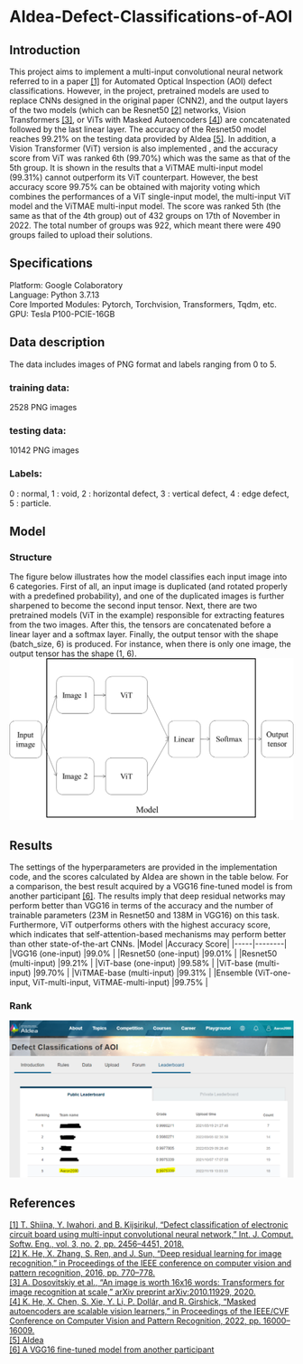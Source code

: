 # AIdea-Defect-Classifications-of-AOI
## Introduction
This project aims to implement a multi-input convolutional neural network referred to in a paper [[1]](https://www.graphyonline.com/archives/IJCSE/2018/IJCSE-137/) for Automated Optical Inspection (AOI) defect classifications. However, in the project, pretrained models are used to replace CNNs designed in the original paper (CNN2), and the output layers of the two models (which can be Resnet50 [[2]](https://openaccess.thecvf.com/content_cvpr_2016/html/He_Deep_Residual_Learning_CVPR_2016_paper.html) networks, Vision Transformers [[3]](https://arxiv.org/pdf/2010.11929.pdf), or ViTs with Masked Autoencoders [[4]](https://arxiv.org/pdf/2111.06377v2.pdf)) are concatenated followed by the last linear layer. The accuracy of the Resnet50 model reaches 99.21% on the testing data provided by AIdea [[5]](https://aidea-web.tw/topic/285ef3be-44eb-43dd-85cc-f0388bf85ea4). In addition, a Vision Transformer (ViT) version is also implemented , and the accuracy score from ViT was ranked 6th (99.70%) which was the same as that of the 5th group. It is shown in the results that a ViTMAE multi-input model (99.31%) cannot outperform its ViT counterpart. However, the best accuracy score 99.75% can be obtained with majority voting which combines the performances of a ViT single-input model, the multi-input ViT model and the ViTMAE multi-input model. The score was ranked 5th (the same as that of the 4th group) out of 432 groups on 17th of November in 2022. The total number of groups was 922, which meant there were 490 groups failed to upload their solutions.  
## Specifications
Platform: Google Colaboratory  
Language: Python 3.7.13  
Core Imported Modules: Pytorch, Torchvision, Transformers, Tqdm, etc.  
GPU: Tesla P100-PCIE-16GB  
## Data description
The data includes images of PNG format and labels ranging from 0 to 5.  
### training data: 
2528 PNG images
### testing data: 
10142 PNG images
### Labels: 
0 : normal,
1 : void,
2 : horizontal defect,
3 : vertical defect,
4 : edge defect,
5 : particle.  
## Model
### Structure
The figure below illustrates how the model classifies each input image into 6 categories. First of all, an input image is duplicated (and rotated properly with a predefined probability), and one of the duplicated images is further sharpened to become the second input tensor. Next, there are two pretrained models (ViT in the example) responsible for extracting features from the two images. After this, the tensors are concatenated before a linear layer and a softmax layer. Finally, the output tensor with the shape (batch_size, 6) is produced. For instance, when there is only one image, the output tensor has the shape (1, 6).
![Model](/display_images/model.png)
## Results
The settings of the hyperparameters are provided in the implementation code, and the scores calculated by AIdea are shown in the table below. For a comparison, the best result acquired by a VGG16 fine-tuned model is from another participant [[6]](https://github.com/hcygeorge/aoi_defect_detection). The results imply that deep residual networks may perform better than VGG16 in terms of the accuracy and the number of trainable parameters (23M in Resnet50 and 138M in VGG16) on this task. Furthermore, ViT outperforms others with the highest accuracy score, which indicates that self-attention-based mechanisms may perform better than other state-of-the-art CNNs.
|Model |Accuracy Score|
|-----|--------|
|VGG16 (one-input)  |99.0% |
|Resnet50 (one-input)     |99.01% |
|Resnet50 (multi-input)   |99.21% |
|ViT-base (one-input)   |99.58% |
|ViT-base (multi-input)   |99.70% |
|ViTMAE-base (multi-input)   |99.31% |
|Ensemble (ViT-one-input, ViT-multi-input, ViTMAE-multi-input)   |99.75% |  
### Rank
![rank](/display_images/rank.PNG)
## References
[[1] T. Shiina, Y. Iwahori, and B. Kijsirikul, “Defect classification of electronic circuit board using multi-input convolutional neural network,” Int. J. Comput. Softw. Eng., vol. 3, no. 2, pp. 2456–4451, 2018.](https://www.graphyonline.com/archives/IJCSE/2018/IJCSE-137/)  
[[2] K. He, X. Zhang, S. Ren, and J. Sun, “Deep residual learning for image recognition,” in Proceedings of the IEEE conference on computer vision and pattern recognition, 2016, pp. 770–778.](https://openaccess.thecvf.com/content_cvpr_2016/html/He_Deep_Residual_Learning_CVPR_2016_paper.html)  
[[3] A. Dosovitskiy et al., “An image is worth 16x16 words: Transformers for image recognition at scale,” arXiv preprint arXiv:2010.11929, 2020.](https://arxiv.org/abs/2010.11929)  
[[4] K. He, X. Chen, S. Xie, Y. Li, P. Dollár, and R. Girshick, “Masked autoencoders are scalable vision learners,” in Proceedings of the IEEE/CVF Conference on Computer Vision and Pattern Recognition, 2022, pp. 16000–16009.](https://arxiv.org/abs/2111.06377)  
[[5] AIdea](https://aidea-web.tw/topic/285ef3be-44eb-43dd-85cc-f0388bf85ea4)  
[[6] A VGG16 fine-tuned model from another participant](https://github.com/hcygeorge/aoi_defect_detection)  
